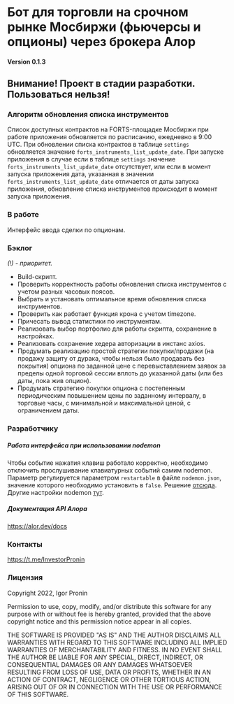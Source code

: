 # Бот для торговли на срочном рынке Мосбиржи (фьючерсы и опционы) через брокера Алор

#### Version 0.1.3

## Внимание! Проект в стадии разработки. Пользоваться нельзя!

### Алгоритм обновления списка инструментов

Список доступных контрактов на FORTS-площадке Мосбиржи при работе приложения обновляется по расписанию, ежедневно в 9:00 UTC.
При обновлении списка контрактов в таблице `settings` обновляется значение `forts_instruments_list_update_date`.
При запуске приложения в случае если в таблице `settings` значение `forts_instruments_list_update_date` отсутствует, 
или если в момент запуска приложения дата, указанная в значении `forts_instruments_list_update_date`
отличается от даты запуска приложения, обновление списка инструментов происходит в момент запуска приложения.

### В работе

Интерфейс ввода сделки по опционам.

### Бэклог

_(!) - приоритет._

- Build-скрипт.
- Проверить корректность работы обновления списка инструментов с учетом разных часовых поясов.
- Выбрать и установать оптимальное время обновления списка инструментов.
- Проверить как работает функция крона с учетом timezone.
- Причесать вывод статистики по инструментам.
- Реализовать выбор портфолио для работы скрипта, сохранение в настройках.
- Реализовать сохранение хедера авторизации в инстанс axios.
- Продумать реализацию простой стратегии покупки/продажи (на продажу защиту от дурака, чтобы нельзя было продавать без покрытия) опциона по заданной цене с перевыставлением заявок за пределы одной торговой сессии вплоть до указанной даты (или без даты, пока жив опцион).
- Продумать стратегию покупки опциона с постепенным периодическим повышением цены по заданному интервалу, в торговые часы, с минимальной и максимальной ценой, с ограничением даты.

### Разработчику

##### Работа интерфейса при использовании nodemon

Чтобы событие нажатия клавиш работало корректно, необходимо отключить прослушивание клавиатурных событий самим nodemon.
Параметр регулируется параметром `restartable` в файле `nodemon.json`, значение которого необходимо установить в `false`. Решение [отсюда](https://github.com/remy/nodemon/issues/1041#issuecomment-558007850). Другие настройки nodemon [тут](https://github.com/remy/nodemon/blob/master/doc/sample-nodemon.md).

##### Документация API Алора

https://alor.dev/docs

### Контакты

https://t.me/InvestorPronin

### Лицензия

Copyright 2022, Igor Pronin

Permission to use, copy, modify, and/or distribute this software for any purpose with or without fee is hereby granted, provided that the above copyright notice and this permission notice appear in all copies.

THE SOFTWARE IS PROVIDED "AS IS" AND THE AUTHOR DISCLAIMS ALL WARRANTIES WITH REGARD TO THIS SOFTWARE INCLUDING ALL IMPLIED WARRANTIES OF MERCHANTABILITY AND FITNESS. IN NO EVENT SHALL THE AUTHOR BE LIABLE FOR ANY SPECIAL, DIRECT, INDIRECT, OR CONSEQUENTIAL DAMAGES OR ANY DAMAGES WHATSOEVER RESULTING FROM LOSS OF USE, DATA OR PROFITS, WHETHER IN AN ACTION OF CONTRACT, NEGLIGENCE OR OTHER TORTIOUS ACTION, ARISING OUT OF OR IN CONNECTION WITH THE USE OR PERFORMANCE OF THIS SOFTWARE.
